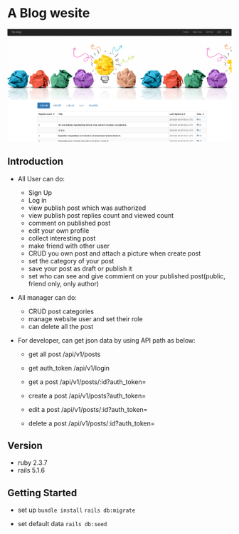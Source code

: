 # A Blog wesite
![image](https://github.com/iceland101113/dojo_forum/blob/master/%E5%9C%96%E7%89%871.png)  

## Introduction           
* All User can do:  
  + Sign Up  
  + Log in  
  + view publish post which was authorized
  + view publish post replies count and viewed count
  + comment on published post
  + edit your own profile
  + collect interesting post
  + make friend with other user
  + CRUD you own post and attach a picture when create post
  + set the category of your post
  + save your post as draft or publish it
  + set who can see and give commient on your published post(public, friend only, only author)
 
* All manager can do:
  + CRUD post categories
  + manage website user and set their role
  + can delete all the post
  
* For developer, can get json data by using API path as below:
  + get all post 
    /api/v1/posts 
    
  + get auth_token
    /api/v1/login 

  + get a post
    /api/v1/posts/:id?auth_token= 

  + create a post 
    /api/v1/posts?auth_token= 

  + edit a post
    /api/v1/posts/:id?auth_token= 

  + delete a post
    /api/v1/posts/:id?auth_token= 


## Version  
* ruby 2.3.7
* rails 5.1.6

## Getting Started
* set up
`bundle install`
`rails db:migrate`

* set default data
`rails db:seed`

